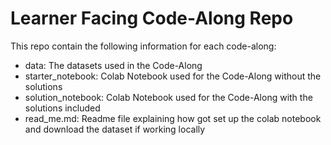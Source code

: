 # Learner Facing Code-Along Repo

This repo contain the following information for each code-along:

- data: The datasets used in the Code-Along
- starter_notebook: Colab Notebook used for the Code-Along without the solutions
- solution_notebook: Colab Notebook used for the Code-Along with the solutions included
- read_me.md: Readme file explaining how got set up the colab notebook and download the dataset if working locally

